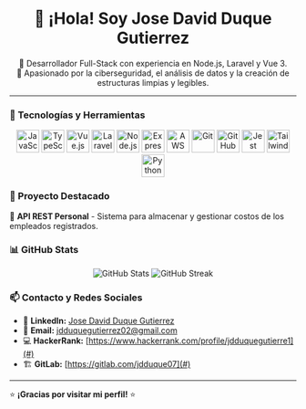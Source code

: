 <h1 align="center">👋 ¡Hola! Soy Jose David Duque Gutierrez</h1>

<p align="center">
  🚀 Desarrollador Full-Stack con experiencia en Node.js, Laravel y Vue 3. <br>
  🔐 Apasionado por la ciberseguridad, el análisis de datos y la creación de estructuras limpias y legibles. <br>
</p>

---

### 🚀 Tecnologías y Herramientas
<p align="center">
  <img src="https://cdn.jsdelivr.net/gh/devicons/devicon/icons/javascript/javascript-original.svg" height="40" alt="JavaScript" />
  <img src="https://cdn.jsdelivr.net/gh/devicons/devicon/icons/typescript/typescript-original.svg" height="40" alt="TypeScript" />
  <img src="https://cdn.jsdelivr.net/gh/devicons/devicon/icons/vuejs/vuejs-original.svg" height="40" alt="Vue.js" />
  <img src="https://cdn.jsdelivr.net/gh/devicons/devicon/icons/laravel/laravel-plain.svg" height="40" alt="Laravel" />
  <img src="https://cdn.jsdelivr.net/gh/devicons/devicon/icons/nodejs/nodejs-original.svg" height="40" alt="Node.js" />
  <img src="https://cdn.jsdelivr.net/gh/devicons/devicon/icons/express/express-original.svg" height="40" alt="Express.js" />
  <img src="https://cdn.jsdelivr.net/gh/devicons/devicon/icons/aws/aws-original.svg" height="40" alt="AWS" />
  <img src="https://cdn.jsdelivr.net/gh/devicons/devicon/icons/git/git-original.svg" height="40" alt="Git" />
  <img src="https://cdn.jsdelivr.net/gh/devicons/devicon/icons/github/github-original.svg" height="40" alt="GitHub" />
  <img src="https://cdn.jsdelivr.net/gh/devicons/devicon/icons/jest/jest-plain.svg" height="40" alt="Jest" />
  <img src="https://cdn.jsdelivr.net/gh/devicons/devicon/icons/tailwindcss/tailwindcss-plain.svg" height="40" alt="TailwindCSS" />
  <img src="https://cdn.jsdelivr.net/gh/devicons/devicon/icons/python/python-original.svg" height="40" alt="Python" />
</p>


### 📌 Proyecto Destacado
🔹 **API REST Personal** - Sistema para almacenar y gestionar costos de los empleados registrados.  


### 📊 GitHub Stats
<p align="center">
  <img src="https://github-readme-stats.vercel.app/api?username=tu_usuario&show_icons=true&theme=radical" alt="GitHub Stats" />
  <img src="https://github-readme-streak-stats.herokuapp.com/?user=tu_usuario&theme=radical" alt="GitHub Streak" />
</p>

### 📫 Contacto y Redes Sociales
- 📌 **LinkedIn:** [Jose David Duque Gutierrez](https://www.linkedin.com/in/jose-david-duque-gutierrez-b504b51a1/)  
- 📧 **Email:** jdduquegutierrez02@gmail.com  
- 💻 **HackerRank:** [https://www.hackerrank.com/profile/jdduquegutierre1](#)  
- 🏗 **GitLab:** [https://gitlab.com/jdduque07](#)  

---

⭐ **¡Gracias por visitar mi perfil!** ⭐
